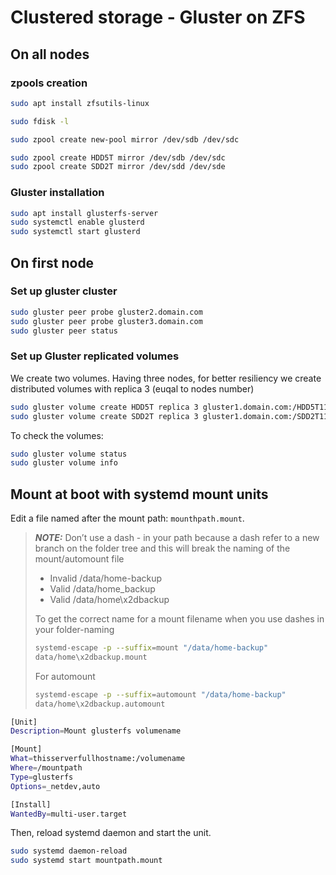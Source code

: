 # Clustered storage - Gluster on ZFS

## On all nodes

### zpools creation

```bash
sudo apt install zfsutils-linux
```

```bash
sudo fdisk -l
```

```bash
sudo zpool create new-pool mirror /dev/sdb /dev/sdc
```

```bash
sudo zpool create HDD5T mirror /dev/sdb /dev/sdc
sudo zpool create SDD2T mirror /dev/sdd /dev/sde
```

### Gluster installation

```bash
sudo apt install glusterfs-server
sudo systemctl enable glusterd
sudo systemctl start glusterd
```

## On first node

### Set up gluster cluster

```bash
sudo gluster peer probe gluster2.domain.com
sudo gluster peer probe gluster3.domain.com
sudo gluster peer status
```

### Set up Gluster replicated volumes

We create two volumes. Having three nodes, for better resiliency we create distributed volumes with replica 3 (euqal to nodes number)

```bash
sudo gluster volume create HDD5T replica 3 gluster1.domain.com:/HDD5T11 gluster1.domain.com:/HDD5T12 gluster2.domain.com:/HDD5T21 gluster2.domain.com:/HDD5T22 gluster3.domain.com:/HDD5T31 gluster3.domain.com:/HDD5T32
sudo gluster volume create SDD2T replica 3 gluster1.domain.com:/SDD2T11 gluster1.domain.com:/SDD2T12 gluster2.domain.com:/SDD2T21 gluster2.domain.com:/SDD2T22 gluster3.domain.com:/SDD2T31 gluster3.domain.com:/SDD2T32
```

To check the volumes:

```bash
sudo gluster volume status
sudo gluster volume info
```

## Mount at boot with systemd mount units

Edit a file named after the mount path: `mounthpath.mount`.

>**_NOTE:_** Don’t use a dash - in your path because a dash refer to a new branch on the folder tree and this will break the naming of the mount/automount file
>
>- Invalid /data/home-backup
>- Valid /data/home_backup
>- Valid /data/home\x2dbackup
>
>To get the correct name for a mount filename when you use dashes in your folder-naming
>
>```bash
>systemd-escape -p --suffix=mount "/data/home-backup"
>data/home\x2dbackup.mount
>```
>
>For automount
>
>```bash
>systemd-escape -p --suffix=automount "/data/home-backup"
>data/home\x2dbackup.automount
>```

```bash
[Unit]
Description=Mount glusterfs volumename

[Mount]
What=thisserverfullhostname:/volumename
Where=/mountpath
Type=glusterfs
Options=_netdev,auto

[Install]
WantedBy=multi-user.target
```

Then, reload systemd daemon and start the unit.

```bash
sudo systemd daemon-reload
sudo systemd start mountpath.mount
```